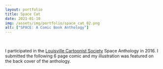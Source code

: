 ```yaml
---
layout: portfolio
title: Space Cat 
date: 2021-01-10
img: /assets/img/portfolio/space_cat_02.png
alt: ["SPACE: A Comic Book Anthology"]
---
```


<a href="/assets/img/portfolio/space_cat_02.png"><img src="/assets/img/portfolio/space_cat_02.png" alt=""></a>
<a href="/assets/img/portfolio/space_cat_03.png"><img class="thumb" src="/assets/img/portfolio/space_cat_03.png" alt=""></a>

I participated in the [Louisville Cartoonist Society](http://www.louisvillecartoonistsociety.com/) Space Anthology in 2016. I submitted the following 6 page comic and my illustration was featured on the back cover of the anthology.

<a href="/assets/img/portfolio/space_cat_04.png"><img class="thumb" src="/assets/img/portfolio/space_cat_04.png" alt=""></a>
<a href="/assets/img/portfolio/space_cat_05.png"><img class="thumb" src="/assets/img/portfolio/space_cat_05.png" alt=""></a>
<a href="/assets/img/portfolio/space_cat_06.png"><img class="thumb" src="/assets/img/portfolio/space_cat_06.png" alt=""></a>
<a href="/assets/img/portfolio/space_cat_07.png"><img class="thumb" src="/assets/img/portfolio/space_cat_07.png" alt=""></a>
<a href="/assets/img/portfolio/space_cat_08.png"><img class="thumb" src="/assets/img/portfolio/space_cat_08.png" alt=""></a>
<a href="/assets/img/portfolio/space_cat_09.png"><img class="thumb" src="/assets/img/portfolio/space_cat_09.png" alt=""></a>
<a href="/assets/img/portfolio/space_cat_10.png"><img class="thumb" src="/assets/img/portfolio/space_cat_10.png" alt=""></a>
